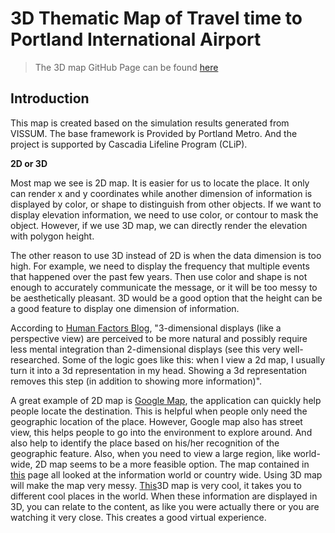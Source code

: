 # 3D Thematic Map of Travel time to Portland International Airport

> The 3D map GitHub Page can be found [here](https://shangjiadong.github.io/3Dthematic/index.html)

## Introduction 

This map is created based on the simulation results generated from VISSUM. The base framework is Provided by Portland Metro. And the project is supported by Cascadia Lifeline Program (CLiP).

**2D or 3D**

Most map we see is 2D map. It is easier for us to locate the place. It only can render x and y coordinates while another dimension of information is displayed by color, or shape to distinguish from other objects. If we want to display elevation information, we need to use color, or contour to mask the object. However, if we use 3D map, we can directly render the elevation with polygon height.

The other reason to use 3D instead of 2D is when the data dimension is too high. For example, we need to display the frequency that multiple events that happened over the past few years. Then use color and shape is not enough to accurately communicate the message, or it will be too messy to be aesthetically pleasant. 3D would be a good option that the height can be a good feature to display one dimension of information.  

According to [Human Factors Blog](http://humanfactorsblog.org/2010/01/22/3d-is-better-than-2d-right/), "3-dimensional displays (like a perspective view) are perceived to be more natural and possibly require less mental integration than 2-dimensional displays (see this very well-researched. Some of the logic goes like this:  when I view a 2d map, I usually turn it into a 3d representation in my head.  Showing a 3d representation removes this step (in addition to showing more information)". 

A great example of 2D map is [Google Map](https://www.google.com/maps), the application can quickly help people locate the destination. This is helpful when people only need the geographic location of the place. However, Google map also has street view, this helps people to go into the environment to explore around. And also help to identify the place based on his/her recognition of the geographic feature.
Also, when you need to view a large region, like world-wide, 2D map seems to be a more feasible option. The map contained in [this](https://www.boredpanda.com/interesting-maps/) page all looked at the information world or country wide. Using 3D map will make the map very messy. 
[This](http://www.arcgis.com/apps/Styler/index.html?webscene=91b46c2b162c48dba264b2190e1dbcff&menuslides=true&activepanel=slides&title=Interesting%20Places%20in%203D&subtitle=Take%20a%20tour%20around%20the%20world&bgcolor=rgb(150,80,10)&opacity=.5&theme=custom&layout=bottom)3D map is very cool, it takes you to different cool places in the world. When these information are displayed in 3D, you can relate to the content, as like you were actually there or you are watching it very close. This creates a good virtual experience. 